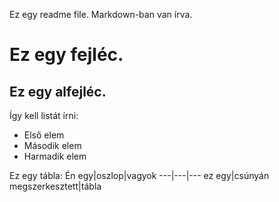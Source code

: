 Ez egy readme file. Markdown-ban van írva.

# Ez egy fejléc.
## Ez egy alfejléc.

Így kell listát írni:
- Első elem
- Második elem
- Harmadik elem

Ez egy tábla:
Én egy|oszlop|vagyok
---|---|---
ez egy|csúnyán megszerkesztett|tábla
